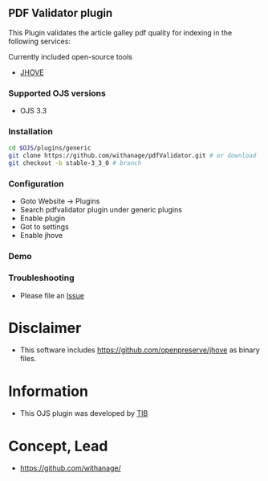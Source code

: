 ## PDF Validator plugin

This Plugin validates the article  galley pdf quality  for indexing in the following services:

Currently included open-source tools
- [JHOVE]( https://github.com/openpreserve/jhove)


### Supported OJS versions
- OJS 3.3

### Installation
```bash
cd $OJS/plugins/generic
git clone https://github.com/withanage/pdfValidator.git # or download
git checkout -b stable-3_3_0 # branch
```
### Configuration
- Goto Website -> Plugins
- Search pdfvalidator plugin under generic plugins
- Enable plugin
- Got to settings
- Enable jhove
### Demo


### Troubleshooting
- Please file an [Issue](https://github.com/withanage/pdfValidator/issues)


# Disclaimer
-  This software includes https://github.com/openpreserve/jhove as binary files.


# Information
- This OJS plugin was developed by [TIB](https://tib.eu)

# Concept, Lead

- https://github.com/withanage/

